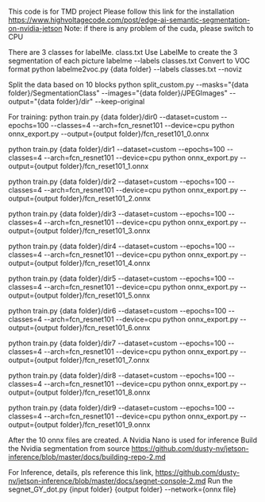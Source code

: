 This code is for TMD project
Please follow this link for the installation
https://www.highvoltagecode.com/post/edge-ai-semantic-segmentation-on-nvidia-jetson
Note: if there is any problem of the cuda, please switch to CPU

There are 3 classes for labelMe.
class.txt
Use LabelMe to create the 3 segmentation of each picture
labelme --labels classes.txt
Convert to VOC format
python labelme2voc.py {data folder} --labels classes.txt --noviz

Split the data based on 10 blocks
python split_custom.py --masks="{data folder}/SegmentationClass" --images="{data folder}/JPEGImages" --output="{data folder}/dir" --keep-original

For training:
python train.py {data folder}/dir0 --dataset=custom --epochs=100 --classes=4 --arch=fcn_resnet101 --device=cpu
python onnx_export.py --output={output folder}/fcn_reset101_0.onnx

python train.py {data folder}/dir1 --dataset=custom --epochs=100 --classes=4 --arch=fcn_resnet101 --device=cpu
python onnx_export.py --output={output folder}/fcn_reset101_1.onnx

python train.py {data folder}/dir2 --dataset=custom --epochs=100 --classes=4 --arch=fcn_resnet101 --device=cpu
python onnx_export.py --output={output folder}/fcn_reset101_2.onnx

python train.py {data folder}/dir3 --dataset=custom --epochs=100 --classes=4 --arch=fcn_resnet101 --device=cpu
python onnx_export.py --output={output folder}/fcn_reset101_3.onnx

python train.py {data folder}/dir4 --dataset=custom --epochs=100 --classes=4 --arch=fcn_resnet101 --device=cpu
python onnx_export.py --output={output folder}/fcn_reset101_4.onnx

python train.py {data folder}/dir5 --dataset=custom --epochs=100 --classes=4 --arch=fcn_resnet101 --device=cpu
python onnx_export.py --output={output folder}/fcn_reset101_5.onnx

python train.py {data folder}/dir6 --dataset=custom --epochs=100 --classes=4 --arch=fcn_resnet101 --device=cpu
python onnx_export.py --output={output folder}/fcn_reset101_6.onnx

python train.py {data folder}/dir7 --dataset=custom --epochs=100 --classes=4 --arch=fcn_resnet101 --device=cpu
python onnx_export.py --output={output folder}/fcn_reset101_7.onnx

python train.py {data folder}/dir8 --dataset=custom --epochs=100 --classes=4 --arch=fcn_resnet101 --device=cpu
python onnx_export.py --output={output folder}/fcn_reset101_8.onnx

python train.py {data folder}/dir9 --dataset=custom --epochs=100 --classes=4 --arch=fcn_resnet101 --device=cpu
python onnx_export.py --output={output folder}/fcn_reset101_9.onnx

After the 10 onnx files are created.
A Nvidia Nano is used for inference
Build the Nvidia segmentation from source
https://github.com/dusty-nv/jetson-inference/blob/master/docs/building-repo-2.md

For Inference, details, pls reference this link, https://github.com/dusty-nv/jetson-inference/blob/master/docs/segnet-console-2.md
Run the segnet_GY_dot.py {input folder} {output folder} --network={onnx file} 
